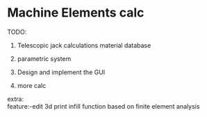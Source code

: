 # Machine Elements calc

TODO:

1.	Telescopic jack calculations
		material database
2.	parametric system

3.	Design and implement the GUI

4.	more calc

extra:	
	feature:-edit 3d print infill function based on finite element analysis

